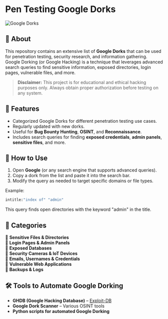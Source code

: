 # Pen Testing Google Dorks

![Google Dorks](https://upload.wikimedia.org/wikipedia/commons/5/5a/Google_2015_logo.svg)

## 🚀 About

This repository contains an extensive list of **Google Dorks** that can be used for penetration testing, security research, and information gathering. Google Dorking (or Google Hacking) is a technique that leverages advanced search queries to find sensitive information, exposed directories, login pages, vulnerable files, and more.

> **Disclaimer:** This project is for educational and ethical hacking purposes only. Always obtain proper authorization before testing on any system.

## 📌 Features

- Categorized Google Dorks for different penetration testing use cases.
- Regularly updated with new dorks.
- Useful for **Bug Bounty Hunting**, **OSINT**, and **Reconnaissance**.
- Includes search queries for finding **exposed credentials**, **admin panels**, **sensitive files**, and more.

## 📖 How to Use

1. Open **Google** (or any search engine that supports advanced queries).
2. Copy a dork from the list and paste it into the search bar.
3. Modify the query as needed to target specific domains or file types.

Example:
```bash
intitle:"index of" "admin"
```
This query finds open directories with the keyword "admin" in the title.

## 📂 Categories

🔹 **Sensitive Files & Directories**  
🔹 **Login Pages & Admin Panels**  
🔹 **Exposed Databases**  
🔹 **Security Cameras & IoT Devices**  
🔹 **Emails, Usernames & Credentials**  
🔹 **Vulnerable Web Applications**  
🔹 **Backups & Logs**  

## 🛠 Tools to Automate Google Dorking

- **GHDB (Google Hacking Database)** – [Exploit-DB](https://www.exploit-db.com/google-hacking-database)
- **Google Dork Scanner** – Various OSINT tools
- **Python scripts for automated Google Dorking**


